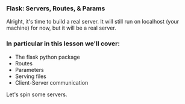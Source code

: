 ### Flask: Servers, Routes, & Params

Alright, it's time to build a real server. It will still run on localhost (your machine) for now, but it will be a real server.

### In particular in this lesson we'll cover:
- The flask python package
- Routes
- Parameters
- Serving files
- Client-Server communication

Let's spin some servers.




